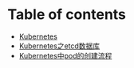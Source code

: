# Table of contents

* [Kubernetes](README.md)
* [Kubernetes之etcd数据库](kubernetes-zhi-etcd-shu-ju-ku.md)
* [Kubernetes中pod的创建流程](20201117kubernetes-zhong-pod-de-chuang-jian-liu-cheng.md)

